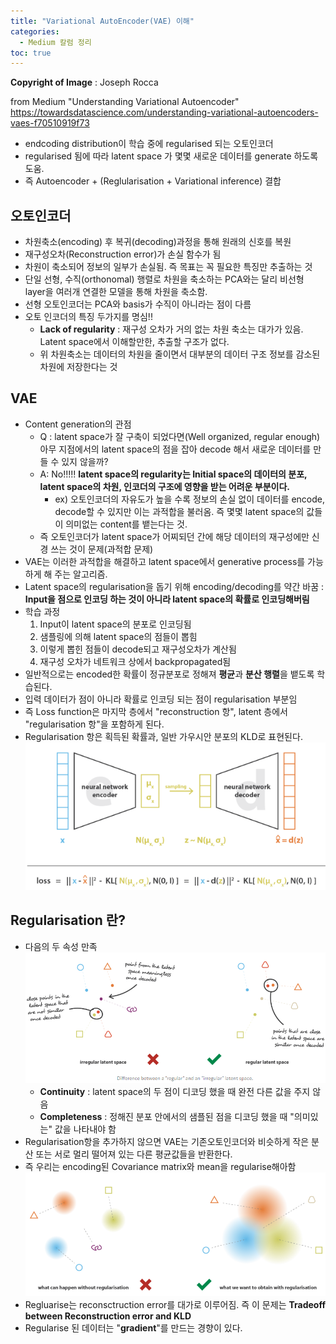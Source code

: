 ```yaml
---
title: "Variational AutoEncoder(VAE) 이해"
categories: 
  - Medium 칼럼 정리
toc: true
---
```

**Copyright of Image** : Joseph Rocca 

from Medium 
"Understanding Variational Autoencoder"
https://towardsdatascience.com/understanding-variational-autoencoders-vaes-f70510919f73


- endcoding distribution이 학습 중에 regularised 되는 오토인코더
- regularised 됨에 따라 latent space 가 몇몇 새로운 데이터를 generate 하도록 도움.
- 즉 Autoencoder + (Reglularisation + Variational inference) 결합

## 오토인코더
- 차원축소(encoding) 후 복귀(decoding)과정을 통해 원래의 신호를 복원
- 재구성오차(Reconstruction error)가 손실 함수가 됨
- 차원이 축소되어 정보의 일부가 손실됨. 즉 목표는 꼭 필요한 특징만 추출하는 것
- 단일 선형, 수직(orthonomal) 행렬로 차원을 축소하는 PCA와는 달리 비선형 layer을 여러개 연결한 모델을 통해 차원을 축소함.
- 선형 오토인코더는 PCA와 basis가 수직이 아니라는 점이 다름
- 오토 인코더의 특징 두가지를 명심!!
  - **Lack of regularity** : 재구성 오차가 거의 없는 차원 축소는 대가가 있음. Latent space에서 이해할만한, 추출할 구조가 없다.
  - 위 차원축소는 데이터의 차원을 줄이면서 대부분의 데이터 구조 정보를 감소된 차원에 저장한다는 것

## VAE
- Content generation의 관점
  - Q : latent space가 잘 구축이 되었다면(Well organized, regular enough) 아무 지점에서의 latent space의 점을 잡아 decode 해서 새로운 데이터를 만들 수 있지 않을까?
  - A: No!!!!! **latent space의 regularity는 Initial space의 데이터의 분포, latent space의 차원, 인코더의 구조에 영향을 받는 어려운 부분이다.**
    - ex) 오토인코더의 자유도가 높을 수록 정보의 손실 없이 데이터를 encode, decode할 수 있지만 이는 과적합을 불러옴. 즉 몇몇 latent space의 값들이 의미없는 content를 뱉는다는 것.
  - 즉 오토인코더가 latent space가 어찌되던 간에 해당 데이터의 재구성에만 신경 쓰는 것이 문제(과적합 문제)
- VAE는 이러한 과적합을 해결하고 latent space에서 generative process를 가능하게 해 주는 알고리즘.
- Latent space의 regularisation을 돕기 위해 encoding/decoding를 약간 바꿈 : **Input을 점으로 인코딩 하는 것이 아니라 latent space의 확률로 인코딩해버림** 
- 학습 과정
    1. Input이 latent space의 분포로 인코딩됨
    2. 샘플링에 의해 latent space의 점들이 뽑힘
    3. 이렇게 뽑힌 점들이 decode되고 재구성오차가 계산됨
    4. 재구성 오차가 네트워크 상에서 backpropagated됨
- 일반적으로는 encoded한 확률이 정규분포로 정해져 **평균**과 **분산 행렬**을 뱉도록 학습된다.
- 입력 데이터가 점이 아니라 확률로 인코딩 되는 점이 regularisation 부분임
- 즉 Loss function은 마지막 층에서 "reconstruction 항", latent 층에서 "regularisation 항"을 포함하게 된다.
- Regularisation 항은 획득된 확률과, 일반 가우시안 분포의 KLD로 표현된다.
 ![](/assets/img/images/2019-10-31-20-46-13.png)

## Regularisation 란?
- 다음의 두 속성 만족
  ![](/assets/img/images/2019-10-31-20-49-32.png)
  - **Continuity** : latent space의 두 점이 디코딩 했을 때 완전 다른 값을 주지 않음
  - **Completeness** : 정해진 분포 안에서의 샘플된 점을 디코딩 했을 때 "의미있는" 값을 나타내야 함
- Regularisation항을 추가하지 않으면 VAE는 기존오토인코더와 비슷하게 작은 분산 또는 서로 멀리 떨어져 있는 다른 평균값들을 반환한다.
- 즉 우리는 encoding된 Covariance matrix와 mean을 regularise해아함 
![](/assets/img/images/2019-11-01-09-11-15.png)
- Regluarise는 reconsctruction error를 대가로 이루어짐. 즉 이 문제는 **Tradeoff between Reconstruction error and KLD**
- Regularise 된 데이터는 "**gradient**"를 만드는 경향이 있다.